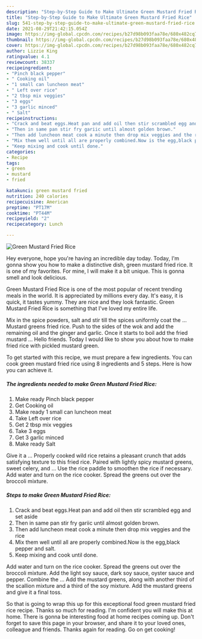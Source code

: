 ```yaml
---
description: "Step-by-Step Guide to Make Ultimate Green Mustard Fried Rice"
title: "Step-by-Step Guide to Make Ultimate Green Mustard Fried Rice"
slug: 541-step-by-step-guide-to-make-ultimate-green-mustard-fried-rice
date: 2021-08-29T21:42:15.054Z
image: https://img-global.cpcdn.com/recipes/b27d98b093faa78e/680x482cq70/green-mustard-fried-rice-recipe-main-photo.jpg
thumbnail: https://img-global.cpcdn.com/recipes/b27d98b093faa78e/680x482cq70/green-mustard-fried-rice-recipe-main-photo.jpg
cover: https://img-global.cpcdn.com/recipes/b27d98b093faa78e/680x482cq70/green-mustard-fried-rice-recipe-main-photo.jpg
author: Lizzie King
ratingvalue: 4.1
reviewcount: 38337
recipeingredient:
- "Pinch black pepper"
- " Cooking oil"
- "1 small can luncheon meat"
- " Left over rice"
- "2 tbsp mix veggies"
- "3 eggs"
- "3 garlic minced"
- " Salt"
recipeinstructions:
- "Crack and beat eggs.Heat pan and add oil then stir scrambled egg and set aside"
- "Then in same pan stir fry gariic until almost golden brown."
- "Then add luncheon meat cook a minute then drop mix veggies and the rice"
- "Mix them well until all are properly combined.Now is the egg,black pepper and salt."
- "Keep mixing and cook until done."
categories:
- Recipe
tags:
- green
- mustard
- fried

katakunci: green mustard fried 
nutrition: 240 calories
recipecuisine: American
preptime: "PT17M"
cooktime: "PT44M"
recipeyield: "2"
recipecategory: Lunch

---
```



![Green Mustard Fried Rice](https://img-global.cpcdn.com/recipes/b27d98b093faa78e/680x482cq70/green-mustard-fried-rice-recipe-main-photo.jpg)

Hey everyone, hope you're having an incredible day today. Today, I'm gonna show you how to make a distinctive dish, green mustard fried rice. It is one of my favorites. For mine, I will make it a bit unique. This is gonna smell and look delicious.

Green Mustard Fried Rice is one of the most popular of recent trending meals in the world. It is appreciated by millions every day. It's easy, it is quick, it tastes yummy. They are nice and they look fantastic. Green Mustard Fried Rice is something that I've loved my entire life.

Mix in the spice powders, salt and stir till the spices uniformly coat the … Mustard greens fried rice. Push to the sides of the wok and add the remaining oil and the ginger and garlic. Once it starts to boil add the fried mustard … Hello friends. Today I would like to show you about how to make fried rice with pickled mustard green.


To get started with this recipe, we must prepare a few ingredients. You can cook green mustard fried rice using 8 ingredients and 5 steps. Here is how you can achieve it.

<!--inarticleads1-->

##### The ingredients needed to make Green Mustard Fried Rice:

1. Make ready Pinch black pepper
1. Get  Cooking oil
1. Make ready 1 small can luncheon meat
1. Take  Left over rice
1. Get 2 tbsp mix veggies
1. Take 3 eggs
1. Get 3 garlic minced
1. Make ready  Salt


Give it a … Properly cooked wild rice retains a pleasant crunch that adds satisfying texture to this fried rice. Paired with lightly spicy mustard greens, sweet celery, and … Use the rice paddle to smoothen the rice if necessary. Add water and turn on the rice cooker. Spread the greens out over the broccoli mixture. 

<!--inarticleads2-->

##### Steps to make Green Mustard Fried Rice:

1. Crack and beat eggs.Heat pan and add oil then stir scrambled egg and set aside
1. Then in same pan stir fry gariic until almost golden brown.
1. Then add luncheon meat cook a minute then drop mix veggies and the rice
1. Mix them well until all are properly combined.Now is the egg,black pepper and salt.
1. Keep mixing and cook until done.


Add water and turn on the rice cooker. Spread the greens out over the broccoli mixture. Add the light soy sauce, dark soy sauce, oyster sauce and pepper. Combine the … Add the mustard greens, along with another third of the scallion mixture and a third of the soy mixture. Add the mustard greens and give it a final toss. 

So that is going to wrap this up for this exceptional food green mustard fried rice recipe. Thanks so much for reading. I'm confident you will make this at home. There is gonna be interesting food at home recipes coming up. Don't forget to save this page in your browser, and share it to your loved ones, colleague and friends. Thanks again for reading. Go on get cooking!
